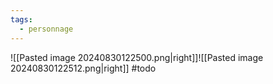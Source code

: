 ```yaml
---
tags:
  - personnage
---
```

![[Pasted image 20240830122500.png|right]]![[Pasted image 20240830122512.png|right]] #todo 